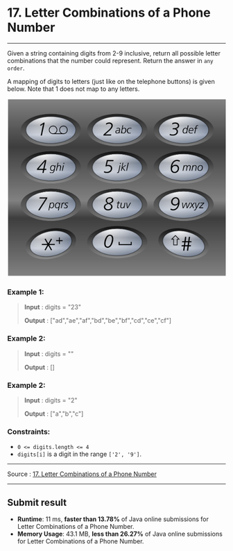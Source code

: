 # 17. Letter Combinations of a Phone Number

-- --

Given a string containing digits from 2-9 inclusive, return all possible letter combinations that the number
could represent. Return the answer in `any order`.

A mapping of digits to letters (just like on the telephone buttons) is given below. Note that 1 does not map to
any letters.

![](img/eaxmple.png)

### Example 1:

> **Input** : digits = "23"
>
> **Output** : ["ad","ae","af","bd","be","bf","cd","ce","cf"]

### Example 2:

> **Input** : digits = ""
>
> **Output** : []

### Example 2:

> **Input** : digits = "2"
>
> **Output** : ["a","b","c"]

### Constraints:

* `0 <= digits.length <= 4`
* `digits[i]` is a digit in the range `['2', '9']`.

-- -- 
Source : [17. Letter Combinations of a Phone Number](https://leetcode.com/problems/letter-combinations-of-a-phone-number/)

-- --

## Submit result

* **Runtime**: 11 ms, **faster than 13.78%** of Java online submissions for Letter Combinations of a Phone Number.
* **Memory Usage**: 43.1 MB, **less than 26.27%** of Java online submissions for Letter Combinations of a Phone Number.